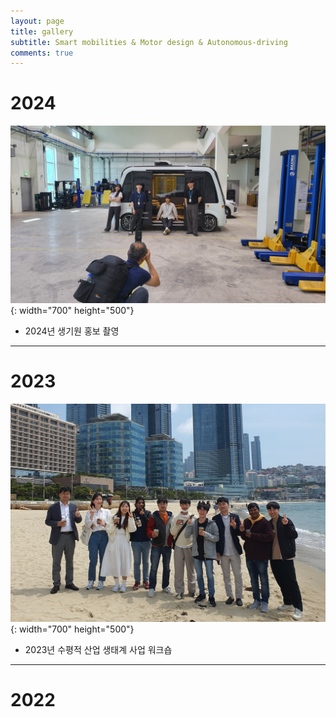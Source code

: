 ```yaml
---
layout: page
title: gallery
subtitle: Smart mobilities & Motor design & Autonomous-driving
comments: true
---
```


# 2024
![labpic](https://github.com/hrchalab/hrchalab.github.io/blob/master/assets/img/20240529_102603.jpg?raw=true){: width="700" height="500"}
- 2024년 생기원 홍보 촬영

---

# 2023
![labpic](https://github.com/hrchalab/hrchalab.github.io/blob/master/assets/img/Aboutus.jpg?raw=true){: width="700" height="500"}
- 2023년 수평적 산업 생태계 사업 워크숍

---

# 2022



